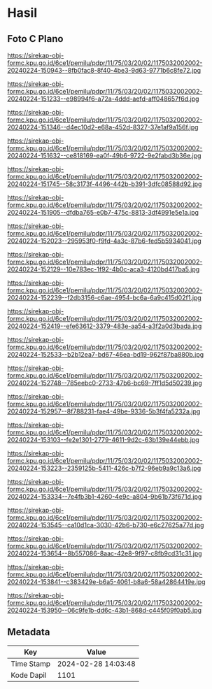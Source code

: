 # Hasil

## Foto C Plano

https://sirekap-obj-formc.kpu.go.id/6ce1/pemilu/pdpr/11/75/03/20/02/1175032002002-20240224-150943--8fb0fac8-8f40-4be3-9d63-9771b6c8fe72.jpg

https://sirekap-obj-formc.kpu.go.id/6ce1/pemilu/pdpr/11/75/03/20/02/1175032002002-20240224-151233--e98994f6-a72a-4ddd-aefd-aff048657f6d.jpg

https://sirekap-obj-formc.kpu.go.id/6ce1/pemilu/pdpr/11/75/03/20/02/1175032002002-20240224-151346--d4ec10d2-e68a-452d-8327-37e1af9a156f.jpg

https://sirekap-obj-formc.kpu.go.id/6ce1/pemilu/pdpr/11/75/03/20/02/1175032002002-20240224-151632--ce818169-ea0f-49b6-9722-9e2fabd3b36e.jpg

https://sirekap-obj-formc.kpu.go.id/6ce1/pemilu/pdpr/11/75/03/20/02/1175032002002-20240224-151745--58c3173f-4496-442b-b391-3dfc08588d92.jpg

https://sirekap-obj-formc.kpu.go.id/6ce1/pemilu/pdpr/11/75/03/20/02/1175032002002-20240224-151905--dfdba765-e0b7-475c-8813-3df4991e5e1a.jpg

https://sirekap-obj-formc.kpu.go.id/6ce1/pemilu/pdpr/11/75/03/20/02/1175032002002-20240224-152023--295953f0-f9fd-4a3c-87b6-fed5b5934041.jpg

https://sirekap-obj-formc.kpu.go.id/6ce1/pemilu/pdpr/11/75/03/20/02/1175032002002-20240224-152129--10e783ec-1f92-4b0c-aca3-4120bd417ba5.jpg

https://sirekap-obj-formc.kpu.go.id/6ce1/pemilu/pdpr/11/75/03/20/02/1175032002002-20240224-152239--f2db3156-c6ae-4954-bc6a-6a9c415d02f1.jpg

https://sirekap-obj-formc.kpu.go.id/6ce1/pemilu/pdpr/11/75/03/20/02/1175032002002-20240224-152419--efe63612-3379-483e-aa54-a3f2a0d3bada.jpg

https://sirekap-obj-formc.kpu.go.id/6ce1/pemilu/pdpr/11/75/03/20/02/1175032002002-20240224-152533--b2b12ea7-bd67-46ea-bd19-962f87ba880b.jpg

https://sirekap-obj-formc.kpu.go.id/6ce1/pemilu/pdpr/11/75/03/20/02/1175032002002-20240224-152748--785eebc0-2733-47b6-bc69-7ff1d5d50239.jpg

https://sirekap-obj-formc.kpu.go.id/6ce1/pemilu/pdpr/11/75/03/20/02/1175032002002-20240224-152957--8f788231-fae4-49be-9336-5b3f4fa5232a.jpg

https://sirekap-obj-formc.kpu.go.id/6ce1/pemilu/pdpr/11/75/03/20/02/1175032002002-20240224-153103--fe2e1301-2779-4611-9d2c-63b139e44ebb.jpg

https://sirekap-obj-formc.kpu.go.id/6ce1/pemilu/pdpr/11/75/03/20/02/1175032002002-20240224-153223--2359125b-5411-426c-b7f2-96eb9a9c13a6.jpg

https://sirekap-obj-formc.kpu.go.id/6ce1/pemilu/pdpr/11/75/03/20/02/1175032002002-20240224-153334--7e4fb3b1-4260-4e9c-a804-9b61b73f671d.jpg

https://sirekap-obj-formc.kpu.go.id/6ce1/pemilu/pdpr/11/75/03/20/02/1175032002002-20240224-153545--ca10d1ca-3030-42b6-b730-e6c27625a77d.jpg

https://sirekap-obj-formc.kpu.go.id/6ce1/pemilu/pdpr/11/75/03/20/02/1175032002002-20240224-153654--8b557086-8aac-42e8-9f97-c8fb9cd31c31.jpg

https://sirekap-obj-formc.kpu.go.id/6ce1/pemilu/pdpr/11/75/03/20/02/1175032002002-20240224-153841--c383429e-b6a5-4061-b8a6-58a42864419e.jpg

https://sirekap-obj-formc.kpu.go.id/6ce1/pemilu/pdpr/11/75/03/20/02/1175032002002-20240224-153950--06c9fe1b-dd6c-43b1-868d-c445f09f0ab5.jpg


## Metadata

| Key        | Value               |
| ---------- | ------------------- |
| Time Stamp | 2024-02-28 14:03:48 |
| Kode Dapil | 1101                |



